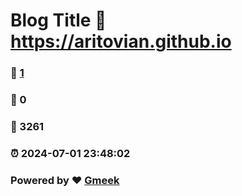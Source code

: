# Blog Title :link: https://aritovian.github.io 
### :page_facing_up: [1](https://aritovian.github.io/tag.html) 
### :speech_balloon: 0 
### :hibiscus: 3261 
### :alarm_clock: 2024-07-01 23:48:02 
### Powered by :heart: [Gmeek](https://github.com/Meekdai/Gmeek)
